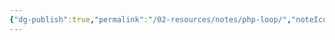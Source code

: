 ```yaml
---
{"dg-publish":true,"permalink":"/02-resources/notes/php-loop/","noteIcon":"","updated":"2025-07-12T13:31:41.311+02:00"}
---
```


